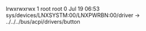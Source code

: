 lrwxrwxrwx 1 root root 0 Jul 19 06:53 sys/devices/LNXSYSTM:00/LNXPWRBN:00/driver -> ../../../bus/acpi/drivers/button
